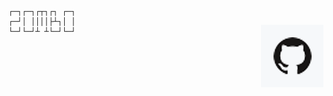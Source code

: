 
<div>
    <img src="docs/logo.png" align="right" vspace="30" />

    ┌─┐┌─┐┌┬┐┌┐ ┌─┐
    ┌─┘│ ││││├┴┐│ │
    └─┘└─┘┴ ┴└─┘└─┘
</div>